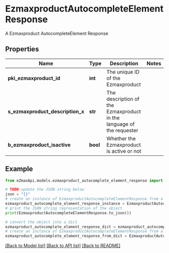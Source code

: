 # EzmaxproductAutocompleteElementResponse

A Ezmaxproduct AutocompleteElement Response

## Properties

Name | Type | Description | Notes
------------ | ------------- | ------------- | -------------
**pki_ezmaxproduct_id** | **int** | The unique ID of the Ezmaxproduct | 
**s_ezmaxproduct_description_x** | **str** | The description of the Ezmaxproduct in the language of the requester | 
**b_ezmaxproduct_isactive** | **bool** | Whether the Ezmaxproduct is active or not | 

## Example

```python
from eZmaxApi.models.ezmaxproduct_autocomplete_element_response import EzmaxproductAutocompleteElementResponse

# TODO update the JSON string below
json = "{}"
# create an instance of EzmaxproductAutocompleteElementResponse from a JSON string
ezmaxproduct_autocomplete_element_response_instance = EzmaxproductAutocompleteElementResponse.from_json(json)
# print the JSON string representation of the object
print(EzmaxproductAutocompleteElementResponse.to_json())

# convert the object into a dict
ezmaxproduct_autocomplete_element_response_dict = ezmaxproduct_autocomplete_element_response_instance.to_dict()
# create an instance of EzmaxproductAutocompleteElementResponse from a dict
ezmaxproduct_autocomplete_element_response_from_dict = EzmaxproductAutocompleteElementResponse.from_dict(ezmaxproduct_autocomplete_element_response_dict)
```
[[Back to Model list]](../README.md#documentation-for-models) [[Back to API list]](../README.md#documentation-for-api-endpoints) [[Back to README]](../README.md)


